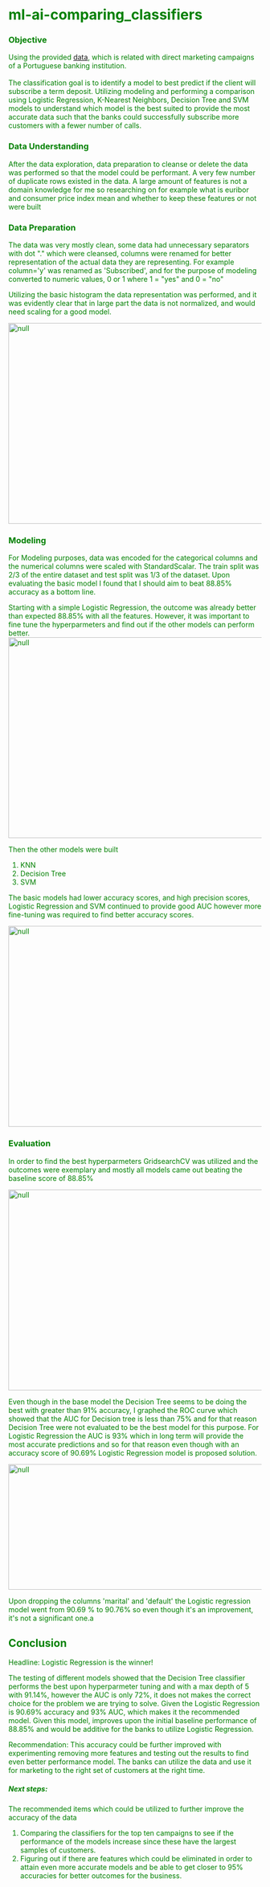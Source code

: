<span style="color: green; ">

# ml-ai-comparing_classifiers

### Objective
Using the provided [data](https://archive.ics.uci.edu/dataset/222/bank+marketing), which is related with direct marketing campaigns of a Portuguese banking institution.
<br><br>
The classification goal is to identify a model to best predict if the client will subscribe a term deposit.
Utilizing modeling and performing a comparison using Logistic Regression, K-Nearest Neighbors, Decision Tree and SVM models to understand which model is the best suited to provide the most accurate data such that the banks could successfully subscribe more customers with a fewer number of calls.

### Data Understanding
After the data exploration, data preparation to cleanse or delete the data was performed so that the model could be performant.
A very few number of duplicate rows existed in the data. A large amount of features is not a domain knowledge for me so researching on for example what is euribor and consumer price index mean and whether to keep these features or not were built

### Data Preparation
The data was very mostly clean, some data had unnecessary separators with dot "." which were cleansed, columns were renamed for better representation of the actual data they are representing.
For example column='y' was renamed as 'Subscribed', and for the purpose of modeling converted to numeric values,
0 or 1 where 1 = "yes" and 0 = "no"

Utilizing the basic histogram the data representation was performed, and it was evidently clear that in large part the data is not normalized, and would need scaling for a good model.

<img src="images/1.png" alt="null" width="600" height="400"></img>


### Modeling
For Modeling purposes, data was encoded for the categorical columns and the numerical columns were scaled with StandardScalar.
The train split was 2/3 of the entire dataset and test split was 1/3 of the dataset.
Upon evaluating the basic model I found that I should aim to beat 88.85% accuracy as a bottom line.

Starting with a simple Logistic Regression, the outcome was already better than expected 88.85% with all the features. However, it was important to fine tune the hyperparmeters and find out if the other models can perform better.
<img src="images/2.png" alt="null" width="1000" height="400"></img>

Then the other models were built
1. KNN
2. Decision Tree
3. SVM

The basic models had lower accuracy scores, and high precision scores, Logistic Regression and SVM continued to provide good AUC however more fine-tuning was required to find better accuracy scores.

<img src="images/3.png" alt="null" width="1200" height="400"></img>


### Evaluation

In order to find the best hyperparmeters GridsearchCV was utilized and the outcomes were exemplary and mostly all models came out beating the baseline score of 88.85%

<img src="images/4.png" alt="null" width="800" height="400"></img>


Even though in the base model the Decision Tree seems to be doing the best with greater than 91% accuracy, I graphed the ROC curve which showed that the AUC for Decision tree is less than 75% and for that reason Decision Tree were not evaluated to be the best model for this purpose.
For Logistic Regression the AUC is 93% which in long term will provide the most accurate predictions and so for that reason even though with an accuracy score of 90.69% Logistic Regression model is proposed solution.

<img src="images/5.png" alt="null" width="1000" height="250"></img>


Upon dropping the columns 'marital' and 'default' the Logistic regression model went from 90.69 % to 90.76% so even though it's an improvement, it's not a significant one.a

## Conclusion
Headline: Logistic Regression is the winner!

The testing of different models showed that the Decision Tree classifier performs the best upon hyperparmeter tuning and with a max depth of 5 with 91.14%, however the AUC is only 72%, it does not makes the correct choice for the problem we are trying to solve.
Given the Logistic Regression is 90.69% accuracy and 93% AUC, which makes it the recommended model.
Given this model, improves upon the initial baseline performance of 88.85% and would be additive for the banks to utilize Logistic Regression.

Recommendation:
This accuracy could be further improved with experimenting removing more features and testing out the results to find even better performance model. The banks can utilize the data and use it for marketing to the right set of customers at the right time.
##### Next steps:

The recommended items which could be utilized to further improve the accuracy of the data
1. Comparing the classifiers for the top ten campaigns to see if the performance of the models increase since these have the largest samples of customers.
2. Figuring out if there are features which could be eliminated in order to attain even more accurate models and be able to get closer to 95% accuracies for better outcomes for the business.